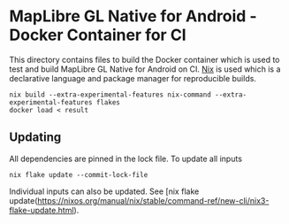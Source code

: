 # MapLibre GL Native for Android - Docker Container for CI

This directory contains files to build the Docker container which is used to test and build MapLibre GL Native for Android on CI. [Nix](https://nixos.org/) is used which is a declarative language and package manager for reproducible builds.

```
nix build --extra-experimental-features nix-command --extra-experimental-features flakes
docker load < result
```

## Updating

All dependencies are pinned in the lock file. To update all inputs

```
nix flake update --commit-lock-file
```

Individual inputs can also be updated. See [nix flake update(https://nixos.org/manual/nix/stable/command-ref/new-cli/nix3-flake-update.html).


